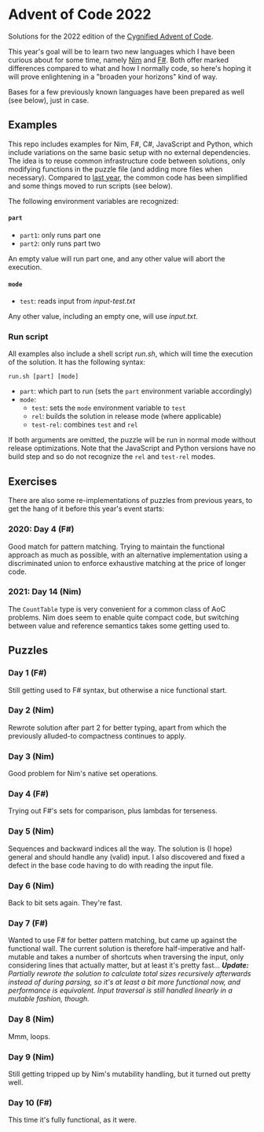 Advent of Code 2022
===================

Solutions for the 2022 edition of the [Cygnified Advent of Code](https://aoc-2022.cygni.se/).

This year's goal will be to learn two new languages which I have been curious about for some time, namely
[Nim](https://nim-lang.org/) and [F#](https://fsharp.org/). Both offer marked differences compared to what and how I normally code,
so here's hoping it will prove enlightening in a "broaden your horizons" kind of way.

Bases for a few previously known languages have been prepared as well (see below), just in case.


Examples
--------

This repo includes examples for Nim, F#, C#, JavaScript and Python, which include variations on the same basic setup with no external dependencies. The idea is to reuse common infrastructure code between solutions, only modifying functions in the puzzle file (and adding more files when necessary). Compared to [last year](https://github.com/lrc-se/aoc-2021), the common code has been simplified and some things moved to run scripts (see below).

The following environment variables are recognized:

#### `part`

- `part1`: only runs part one
- `part2`: only runs part two

An empty value will run part one, and any other value will abort the execution.

#### `mode`

- `test`: reads input from *input-test.txt*

Any other value, including an empty one, will use *input.txt*.

### Run script

All examples also include a shell script *run.sh*, which will time the execution of the solution. It has the following syntax:

`run.sh [part] [mode]`

- `part`: which part to run (sets the `part` environment variable accordingly)
- `mode`:
  - `test`: sets the `mode` environment variable to `test`
  - `rel`: builds the solution in release mode (where applicable)
  - `test-rel`: combines `test` and `rel`

If both arguments are omitted, the puzzle will be run in normal mode without release optimizations.
Note that the JavaScript and Python versions have no build step and so do not recognize the `rel` and `test-rel` modes.


Exercises
---------

There are also some re-implementations of puzzles from previous years, to get the hang of it before this year's event starts:

### 2020: Day 4 (F#)

Good match for pattern matching. Trying to maintain the functional approach as much as possible, with an alternative implementation using a discriminated union to enforce exhaustive matching at the price of longer code.

### 2021: Day 14 (Nim)

The `CountTable` type is very convenient for a common class of AoC problems. Nim does seem to enable quite compact code, but switching between value and reference semantics takes some getting used to.

Puzzles
-------

### Day 1 (F#)

Still getting used to F# syntax, but otherwise a nice functional start.

### Day 2 (Nim)

Rewrote solution after part 2 for better typing, apart from which the previously alluded-to compactness continues to apply.

### Day 3 (Nim)

Good problem for Nim's native set operations.

### Day 4 (F#)

Trying out F#'s sets for comparison, plus lambdas for terseness.

### Day 5 (Nim)

Sequences and backward indices all the way. The solution is (I hope) general and should handle any (valid) input.
I also discovered and fixed a defect in the base code having to do with reading the input file.

### Day 6 (Nim)

Back to bit sets again. They're fast.

### Day 7 (F#)

Wanted to use F# for better pattern matching, but came up against the functional wall. The current solution is therefore half-imperative and half-mutable and takes a number of shortcuts when traversing the input, only considering lines that actually matter, but at least it's pretty fast...
*__Update:__ Partially rewrote the solution to calculate total sizes recursively afterwards instead of during parsing, so it's at least a bit more functional now, and performance is equivalent. Input traversal is still handled linearly in a mutable fashion, though.*

### Day 8 (Nim)

Mmm, loops.

### Day 9 (Nim)

Still getting tripped up by Nim's mutability handling, but it turned out pretty well.

### Day 10 (F#)

This time it's fully functional, as it were.
